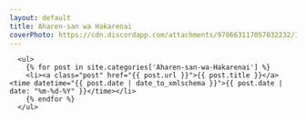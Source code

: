 ```yaml
---
layout: default
title: Aharen-san wa Hakarenai
coverPhoto: https://cdn.discordapp.com/attachments/970663117057032232/1003664980295569478/mpv-shot0107.jpg
---
```


      <ul>
        {% for post in site.categories['Aharen-san-wa-Hakarenai'] %}
        <li><a class="post" href="{{ post.url }}">{{ post.title }}</a><time datetime="{{ post.date | date_to_xmlschema }}">{{ post.date | date: "%m-%d-%Y" }}</time></li>
        {% endfor %}
      </ul>